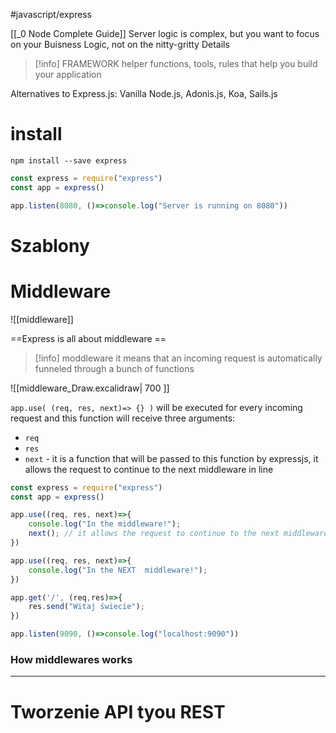 #javascript/express

[[_0 Node Complete Guide]]
Server logic is complex, but you want to focus on your Buisness Logic, not on the nitty-gritty Details

>[!info] FRAMEWORK
>helper functions, tools, rules that help you build your application

Alternatives to Express.js: Vanilla Node.js, Adonis.js, Koa, Sails.js

# install
`npm install --save express` 

```js
const express = require("express")
const app = express()

app.listen(8080, ()=>console.log("Server is running on 8080"))
```

# Szablony







# Middleware

![[middleware]]

==Express is all about middleware ==

>[!info] moddleware
>it means that an incoming request is automatically funneled through a bunch of functions

![[middleware_Draw.excalidraw| 700 ]]


`app.use( (req, res, next)=> {} )` will be executed for every incoming request and this function will receive three arguments:
- `req`
- `res`
- `next` - it is a function that will be passed to this function by expressjs, it allows the request to continue to the next middleware in line

```js
const express = require("express")
const app = express()

app.use((req, res, next)=>{
    console.log("In the middleware!");
    next(); // it allows the request to continue to the next middleware in line
})

app.use((req, res, next)=>{
    console.log("In the NEXT  middleware!");
})

app.get('/', (req,res)=>{
    res.send("Witaj świecie");
})

app.listen(9090, ()=>console.log("localhost:9090"))
```

### How middlewares works

  

-----
# Tworzenie API tyou REST










